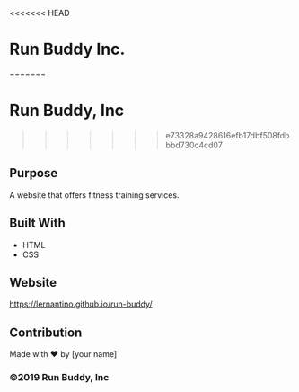 <<<<<<< HEAD
# Run Buddy Inc.
=======
# Run Buddy, Inc
>>>>>>> e73328a9428616efb17dbf508fdbbbd730c4cd07

## Purpose
A website that offers fitness training services. 

## Built With
* HTML
* CSS

## Website
https://lernantino.github.io/run-buddy/

## Contribution
Made with ❤️ by [your name]

### ©️2019 Run Buddy, Inc 
